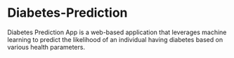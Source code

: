 # Diabetes-Prediction
Diabetes Prediction App is a web-based application that leverages machine learning to predict the likelihood of an individual having diabetes based on various health parameters. 
